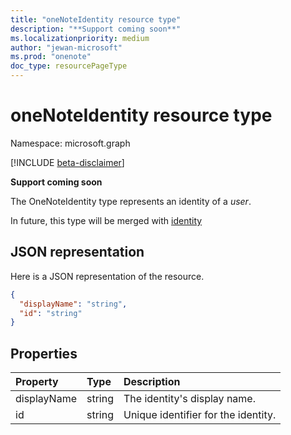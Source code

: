 ```yaml
---
title: "oneNoteIdentity resource type"
description: "**Support coming soon**"
ms.localizationpriority: medium
author: "jewan-microsoft"
ms.prod: "onenote"
doc_type: resourcePageType
---
```


# oneNoteIdentity resource type

Namespace: microsoft.graph

[!INCLUDE [beta-disclaimer](../../includes/beta-disclaimer.md)]

**Support coming soon**

The OneNoteIdentity type represents an identity of a _user_.

In future, this type will be merged with [identity](identity.md)


## JSON representation

Here is a JSON representation of the resource.

<!-- {
  "blockType": "resource",
  "optionalProperties": [

  ],
  "@odata.type": "microsoft.graph.onenoteIdentity"
}-->

```json
{
  "displayName": "string",
  "id": "string"
}

```
## Properties
| Property	   | Type	|Description|
|:---------------|:--------|:----------|
|displayName|string|The identity's display name.|
|id|string|Unique identifier for the identity.|

<!-- uuid: 8fcb5dbc-d5aa-4681-8e31-b001d5168d79
2015-10-25 14:57:30 UTC -->
<!--
{
  "type": "#page.annotation",
  "description": "oneNoteIdentity resource",
  "keywords": "",
  "section": "documentation",
  "tocPath": "",
  "suppressions": []
}
-->


